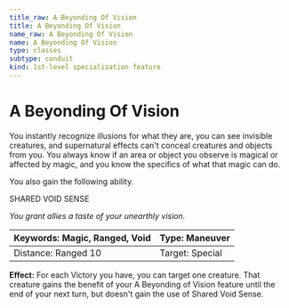 ```yaml
---
title_raw: A Beyonding Of Vision
title: A Beyonding Of Vision
name_raw: A Beyonding Of Vision
name: A Beyonding Of Vision
type: classes
subtype: conduit
kind: 1st-level specialization feature
---
```


# A Beyonding Of Vision

You instantly recognize illusions for what they are, you can see invisible creatures, and supernatural effects can't conceal creatures and objects from you. You always know if an area or object you observe is magical or affected by magic, and you know the specifics of what that magic can do.

You also gain the following ability.

SHARED VOID SENSE

*You grant allies a taste of your unearthly vision.*

| Keywords: Magic, Ranged, Void | Type: Maneuver  |
| ----------------------------- | --------------- |
| Distance: Ranged 10           | Target: Special |

**Effect:** For each Victory you have, you can target one creature. That creature gains the benefit of your A Beyonding of Vision feature until the end of your next turn, but doesn't gain the use of Shared Void Sense.
